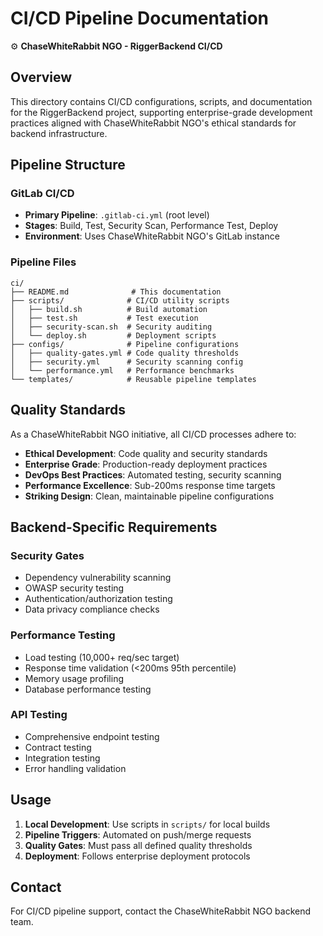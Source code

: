 # CI/CD Pipeline Documentation

⚙️ **ChaseWhiteRabbit NGO - RiggerBackend CI/CD**

## Overview

This directory contains CI/CD configurations, scripts, and documentation for the RiggerBackend project, supporting enterprise-grade development practices aligned with ChaseWhiteRabbit NGO's ethical standards for backend infrastructure.

## Pipeline Structure

### GitLab CI/CD
- **Primary Pipeline**: `.gitlab-ci.yml` (root level)
- **Stages**: Build, Test, Security Scan, Performance Test, Deploy
- **Environment**: Uses ChaseWhiteRabbit NGO's GitLab instance

### Pipeline Files

```
ci/
├── README.md              # This documentation
├── scripts/              # CI/CD utility scripts
│   ├── build.sh          # Build automation
│   ├── test.sh           # Test execution
│   ├── security-scan.sh  # Security auditing
│   └── deploy.sh         # Deployment scripts
├── configs/              # Pipeline configurations
│   ├── quality-gates.yml # Code quality thresholds
│   ├── security.yml      # Security scanning config
│   └── performance.yml   # Performance benchmarks
└── templates/            # Reusable pipeline templates
```

## Quality Standards

As a ChaseWhiteRabbit NGO initiative, all CI/CD processes adhere to:

- **Ethical Development**: Code quality and security standards
- **Enterprise Grade**: Production-ready deployment practices
- **DevOps Best Practices**: Automated testing, security scanning
- **Performance Excellence**: Sub-200ms response time targets
- **Striking Design**: Clean, maintainable pipeline configurations

## Backend-Specific Requirements

### Security Gates
- Dependency vulnerability scanning
- OWASP security testing
- Authentication/authorization testing
- Data privacy compliance checks

### Performance Testing
- Load testing (10,000+ req/sec target)
- Response time validation (<200ms 95th percentile)
- Memory usage profiling
- Database performance testing

### API Testing
- Comprehensive endpoint testing
- Contract testing
- Integration testing
- Error handling validation

## Usage

1. **Local Development**: Use scripts in `scripts/` for local builds
2. **Pipeline Triggers**: Automated on push/merge requests
3. **Quality Gates**: Must pass all defined quality thresholds
4. **Deployment**: Follows enterprise deployment protocols

## Contact

For CI/CD pipeline support, contact the ChaseWhiteRabbit NGO backend team.

